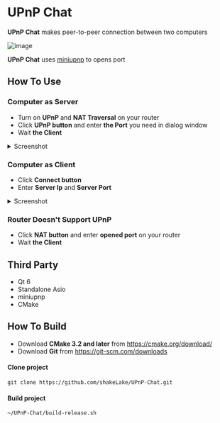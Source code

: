 # UPnP Chat

**UPnP Chat** makes peer-to-peer connection between two computers

![image](https://user-images.githubusercontent.com/99725123/230795307-2b1e081d-2aa9-4325-ae0d-04c25fab71b8.png)

**UPnP Chat** uses [miniupnp](https://github.com/miniupnp/miniupnp) to opens port

## How To Use

### Computer as Server
* Turn on **UPnP** and **NAT Traversal** on your router
* Click **UPnP button** and enter **the Port** you need in dialog window
* Wait **the Client**
<details>
    <summary>Screenshot</summary>
    <img src="https://user-images.githubusercontent.com/99725123/230796605-ee5fc252-29b0-4f1d-b96a-d4329d48972e.png"/>
</details>

### Computer as Client 
* Click **Connect button**
* Enter **Server Ip** and **Server Port** 
<details>
    <summary>Screenshot</summary>
    <img src="https://user-images.githubusercontent.com/99725123/230796588-77cb8035-e45f-4273-b9bc-cf7dcb896e6e.png"/>
</details>

### Router Doesn't Support UPnP
* Click **NAT button** and enter **opened port** on your router
* Wait **the Client**

## Third Party
* Qt 6 
* Standalone Asio
* miniupnp
* CMake

## How To Build

* Download **CMake 3.2 and later** from https://cmake.org/download/
* Download **Git** from https://git-scm.com/downloads

#### Clone project
```
git clone https://github.com/shakeLake/UPnP-Chat.git
```

#### Build project
```
~/UPnP-Chat/build-release.sh
```
